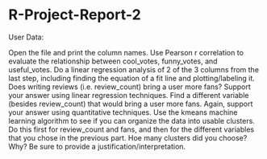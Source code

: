 # R-Project-Report-2


User Data:

Open the file and print the column names.
Use Pearson r correlation to evaluate the relationship between cool_votes, funny_votes, and useful_votes.
Do a linear regression analysis of 2 of the 3 columns from the last step, including finding the equation of a fit line and plotting/labeling it.
Does writing reviews (i.e. review_count) bring a user more fans? Support your answer using linear regression techniques.
Find a different variable (besides review_count) that would bring a user more fans. Again, support your answer using quantitative techniques.
Use the kmeans machine learning algorithm to see if you can organize the data into usable clusters. Do this first for review_count and fans, and then for the different variables that you chose in the previous part. Hoe many clusters did you choose? Why? Be sure to provide a justification/interpretation.
